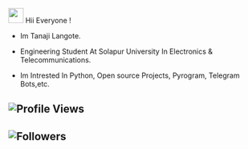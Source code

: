 <img src="https://raw.githubusercontent.com/MartinHeinz/MartinHeinz/master/wave.gif" width="30px"> Hii Everyone !
- Im Tanaji Langote.
- Engineering Student At Solapur University In Electronics & Telecommunications.

- Im Intrested In Python, Open source Projects, Pyrogram,  Telegram Bots,etc. 



## ![Profile Views](https://gpvc.arturio.dev/Mr-tanaji)


## ![Followers ](https://img.shields.io/github/followers/Mr-Tanaji?style=social)


